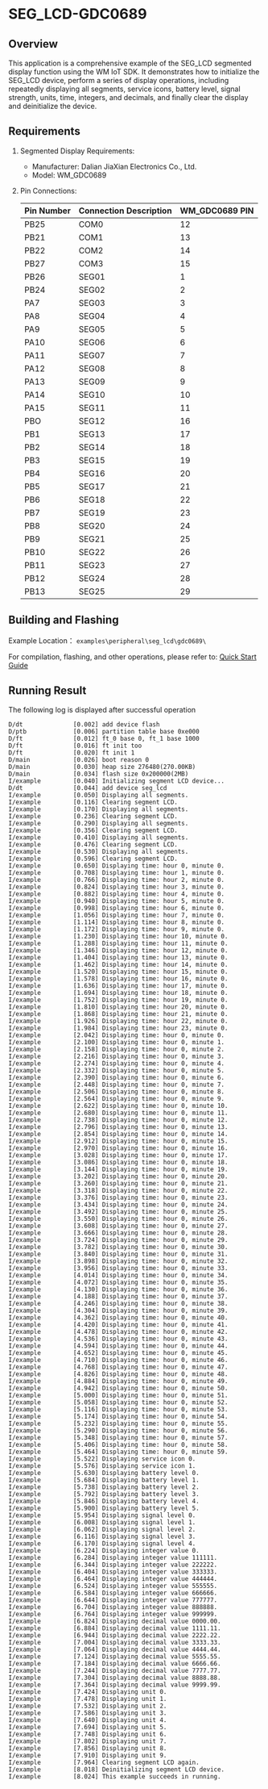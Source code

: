 # SEG_LCD-GDC0689

## Overview

This application is a comprehensive example of the SEG_LCD segmented display function using the WM IoT SDK. It demonstrates how to initialize the SEG_LCD device, perform a series of display operations, including repeatedly displaying all segments, service icons, battery level, signal strength, units, time, integers, and decimals, and finally clear the display and deinitialize the device.

## Requirements

1. Segmented Display Requirements:

   - Manufacturer: Dalian JiaXian Electronics Co., Ltd.
   - Model: WM_GDC0689

2. Pin Connections:

   | Pin Number | Connection Description | WM_GDC0689 PIN |
   | ---------- | ---------------------- | ----------- |
   | PB25       | COM0                   | 12          |
   | PB21       | COM1                   | 13          |
   | PB22       | COM2                   | 14          |
   | PB27       | COM3                   | 15          |
   | PB26       | SEG01                  | 1           |
   | PB24       | SEG02                  | 2           |
   | PA7        | SEG03                  | 3           |
   | PA8        | SEG04                  | 4           |
   | PA9        | SEG05                  | 5           |
   | PA10       | SEG06                  | 6           |
   | PA11       | SEG07                  | 7           |
   | PA12       | SEG08                  | 8           |
   | PA13       | SEG09                  | 9           |
   | PA14       | SEG10                  | 10          |
   | PA15       | SEG11                  | 11          |
   | PBO        | SEG12                  | 16          |
   | PB1        | SEG13                  | 17          |
   | PB2        | SEG14                  | 18          |
   | PB3        | SEG15                  | 19          |
   | PB4        | SEG16                  | 20          |
   | PB5        | SEG17                  | 21          |
   | PB6        | SEG18                  | 22          |
   | PB7        | SEG19                  | 23          |
   | PB8        | SEG20                  | 24          |
   | PB9        | SEG21                  | 25          |
   | PB10       | SEG22                  | 26          |
   | PB11       | SEG23                  | 27          |
   | PB12       | SEG24                  | 28          |
   | PB13       | SEG25                  | 29          |

## Building and Flashing

Example Location： `examples\peripheral\seg_lcd\gdc0689\`

For compilation, flashing, and other operations, please refer to: [Quick Start Guide](https://doc.winnermicro.net/w800/en/latest/get_started/index.html)


## Running Result

The following log is displayed after successful operation

```
D/dt              [0.002] add device flash
D/ptb             [0.006] partition table base 0xe000
D/ft              [0.012] ft_0 base 0, ft_1 base 1000
D/ft              [0.016] ft init too
D/ft              [0.020] ft init 1
D/main            [0.026] boot reason 0
D/main            [0.030] heap size 276480(270.00KB)
D/main            [0.034] flash size 0x200000(2MB)
I/example         [0.040] Initializing segment LCD device...
D/dt              [0.044] add device seg_lcd
I/example         [0.050] Displaying all segments.
I/example         [0.116] Clearing segment LCD.
I/example         [0.170] Displaying all segments.
I/example         [0.236] Clearing segment LCD.
I/example         [0.290] Displaying all segments.
I/example         [0.356] Clearing segment LCD.
I/example         [0.410] Displaying all segments.
I/example         [0.476] Clearing segment LCD.
I/example         [0.530] Displaying all segments.
I/example         [0.596] Clearing segment LCD.
I/example         [0.650] Displaying time: hour 0, minute 0.
I/example         [0.708] Displaying time: hour 1, minute 0.
I/example         [0.766] Displaying time: hour 2, minute 0.
I/example         [0.824] Displaying time: hour 3, minute 0.
I/example         [0.882] Displaying time: hour 4, minute 0.
I/example         [0.940] Displaying time: hour 5, minute 0.
I/example         [0.998] Displaying time: hour 6, minute 0.
I/example         [1.056] Displaying time: hour 7, minute 0.
I/example         [1.114] Displaying time: hour 8, minute 0.
I/example         [1.172] Displaying time: hour 9, minute 0.
I/example         [1.230] Displaying time: hour 10, minute 0.
I/example         [1.288] Displaying time: hour 11, minute 0.
I/example         [1.346] Displaying time: hour 12, minute 0.
I/example         [1.404] Displaying time: hour 13, minute 0.
I/example         [1.462] Displaying time: hour 14, minute 0.
I/example         [1.520] Displaying time: hour 15, minute 0.
I/example         [1.578] Displaying time: hour 16, minute 0.
I/example         [1.636] Displaying time: hour 17, minute 0.
I/example         [1.694] Displaying time: hour 18, minute 0.
I/example         [1.752] Displaying time: hour 19, minute 0.
I/example         [1.810] Displaying time: hour 20, minute 0.
I/example         [1.868] Displaying time: hour 21, minute 0.
I/example         [1.926] Displaying time: hour 22, minute 0.
I/example         [1.984] Displaying time: hour 23, minute 0.
I/example         [2.042] Displaying time: hour 0, minute 0.
I/example         [2.100] Displaying time: hour 0, minute 1.
I/example         [2.158] Displaying time: hour 0, minute 2.
I/example         [2.216] Displaying time: hour 0, minute 3.
I/example         [2.274] Displaying time: hour 0, minute 4.
I/example         [2.332] Displaying time: hour 0, minute 5.
I/example         [2.390] Displaying time: hour 0, minute 6.
I/example         [2.448] Displaying time: hour 0, minute 7.
I/example         [2.506] Displaying time: hour 0, minute 8.
I/example         [2.564] Displaying time: hour 0, minute 9.
I/example         [2.622] Displaying time: hour 0, minute 10.
I/example         [2.680] Displaying time: hour 0, minute 11.
I/example         [2.738] Displaying time: hour 0, minute 12.
I/example         [2.796] Displaying time: hour 0, minute 13.
I/example         [2.854] Displaying time: hour 0, minute 14.
I/example         [2.912] Displaying time: hour 0, minute 15.
I/example         [2.970] Displaying time: hour 0, minute 16.
I/example         [3.028] Displaying time: hour 0, minute 17.
I/example         [3.086] Displaying time: hour 0, minute 18.
I/example         [3.144] Displaying time: hour 0, minute 19.
I/example         [3.202] Displaying time: hour 0, minute 20.
I/example         [3.260] Displaying time: hour 0, minute 21.
I/example         [3.318] Displaying time: hour 0, minute 22.
I/example         [3.376] Displaying time: hour 0, minute 23.
I/example         [3.434] Displaying time: hour 0, minute 24.
I/example         [3.492] Displaying time: hour 0, minute 25.
I/example         [3.550] Displaying time: hour 0, minute 26.
I/example         [3.608] Displaying time: hour 0, minute 27.
I/example         [3.666] Displaying time: hour 0, minute 28.
I/example         [3.724] Displaying time: hour 0, minute 29.
I/example         [3.782] Displaying time: hour 0, minute 30.
I/example         [3.840] Displaying time: hour 0, minute 31.
I/example         [3.898] Displaying time: hour 0, minute 32.
I/example         [3.956] Displaying time: hour 0, minute 33.
I/example         [4.014] Displaying time: hour 0, minute 34.
I/example         [4.072] Displaying time: hour 0, minute 35.
I/example         [4.130] Displaying time: hour 0, minute 36.
I/example         [4.188] Displaying time: hour 0, minute 37.
I/example         [4.246] Displaying time: hour 0, minute 38.
I/example         [4.304] Displaying time: hour 0, minute 39.
I/example         [4.362] Displaying time: hour 0, minute 40.
I/example         [4.420] Displaying time: hour 0, minute 41.
I/example         [4.478] Displaying time: hour 0, minute 42.
I/example         [4.536] Displaying time: hour 0, minute 43.
I/example         [4.594] Displaying time: hour 0, minute 44.
I/example         [4.652] Displaying time: hour 0, minute 45.
I/example         [4.710] Displaying time: hour 0, minute 46.
I/example         [4.768] Displaying time: hour 0, minute 47.
I/example         [4.826] Displaying time: hour 0, minute 48.
I/example         [4.884] Displaying time: hour 0, minute 49.
I/example         [4.942] Displaying time: hour 0, minute 50.
I/example         [5.000] Displaying time: hour 0, minute 51.
I/example         [5.058] Displaying time: hour 0, minute 52.
I/example         [5.116] Displaying time: hour 0, minute 53.
I/example         [5.174] Displaying time: hour 0, minute 54.
I/example         [5.232] Displaying time: hour 0, minute 55.
I/example         [5.290] Displaying time: hour 0, minute 56.
I/example         [5.348] Displaying time: hour 0, minute 57.
I/example         [5.406] Displaying time: hour 0, minute 58.
I/example         [5.464] Displaying time: hour 0, minute 59.
I/example         [5.522] Displaying service icon 0.
I/example         [5.576] Displaying service icon 1.
I/example         [5.630] Displaying battery level 0.
I/example         [5.684] Displaying battery level 1.
I/example         [5.738] Displaying battery level 2.
I/example         [5.792] Displaying battery level 3.
I/example         [5.846] Displaying battery level 4.
I/example         [5.900] Displaying battery level 5.
I/example         [5.954] Displaying signal level 0.
I/example         [6.008] Displaying signal level 1.
I/example         [6.062] Displaying signal level 2.
I/example         [6.116] Displaying signal level 3.
I/example         [6.170] Displaying signal level 4.
I/example         [6.224] Displaying integer value 0.
I/example         [6.284] Displaying integer value 111111.
I/example         [6.344] Displaying integer value 222222.
I/example         [6.404] Displaying integer value 333333.
I/example         [6.464] Displaying integer value 444444.
I/example         [6.524] Displaying integer value 555555.
I/example         [6.584] Displaying integer value 666666.
I/example         [6.644] Displaying integer value 777777.
I/example         [6.704] Displaying integer value 888888.
I/example         [6.764] Displaying integer value 999999.
I/example         [6.824] Displaying decimal value 0000.00.
I/example         [6.884] Displaying decimal value 1111.11.
I/example         [6.944] Displaying decimal value 2222.22.
I/example         [7.004] Displaying decimal value 3333.33.
I/example         [7.064] Displaying decimal value 4444.44.
I/example         [7.124] Displaying decimal value 5555.55.
I/example         [7.184] Displaying decimal value 6666.66.
I/example         [7.244] Displaying decimal value 7777.77.
I/example         [7.304] Displaying decimal value 8888.88.
I/example         [7.364] Displaying decimal value 9999.99.
I/example         [7.424] Displaying unit 0.
I/example         [7.478] Displaying unit 1.
I/example         [7.532] Displaying unit 2.
I/example         [7.586] Displaying unit 3.
I/example         [7.640] Displaying unit 4.
I/example         [7.694] Displaying unit 5.
I/example         [7.748] Displaying unit 6.
I/example         [7.802] Displaying unit 7.
I/example         [7.856] Displaying unit 8.
I/example         [7.910] Displaying unit 9.
I/example         [7.964] Clearing segment LCD again.
I/example         [8.018] Deinitializing segment LCD device.
I/example         [8.024] This example succeeds in running.
```